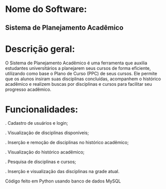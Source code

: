 # Nome do Software:
## Sistema de Planejamento Acadêmico

# Descrição geral:
O Sistema de Planejamento Acadêmico é uma ferramenta que auxilia estudantes universitários a planejarem seus cursos de forma eficiente, utilizando como base o Plano de Curso (PPC) de seus cursos.
Ele permite que os alunos insiram suas disciplinas concluídas, acompanhem o histórico acadêmico e realizem buscas por disciplinas e cursos para facilitar seu progresso acadêmico.

# Funcionalidades:
. Cadastro de usuários e login;

. Visualização de disciplinas disponíveis;

. Inserção e remoção de disciplinas no histórico acadêmico;

. Visualização do histórico acadêmico;

. Pesquisa de disciplinas e cursos;

. Inserção e visualização das disciplinas na grade atual.




Código feito em Python usando banco de dados MySQL
